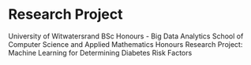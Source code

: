 # Research Project
University of Witwatersrand
BSc Honours - Big Data Analytics 
School of Computer Science and Applied Mathematics
Honours Research Project: Machine Learning for Determining Diabetes Risk Factors

